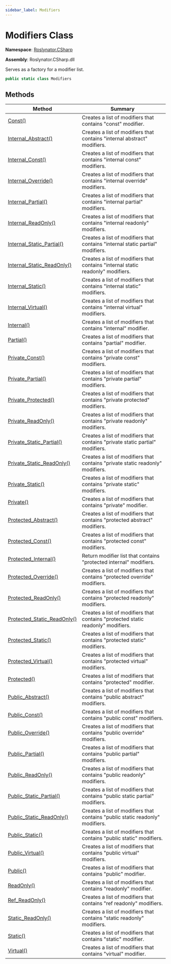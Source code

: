 ```yaml
---
sidebar_label: Modifiers
---
```


# Modifiers Class

**Namespace**: [Roslynator.CSharp](../index.md)

**Assembly**: Roslynator\.CSharp\.dll

  
Serves as a factory for a modifier list\.

```csharp
public static class Modifiers
```

## Methods

| Method | Summary |
| ------ | ------- |
| [Const()](Const/index.md) | Creates a list of modifiers that contains "const" modifier\. |
| [Internal_Abstract()](Internal_Abstract/index.md) | Creates a list of modifiers that contains "internal abstract" modifiers\. |
| [Internal_Const()](Internal_Const/index.md) | Creates a list of modifiers that contains "internal const" modifiers\. |
| [Internal_Override()](Internal_Override/index.md) | Creates a list of modifiers that contains "internal override" modifiers\. |
| [Internal_Partial()](Internal_Partial/index.md) | Creates a list of modifiers that contains "internal partial" modifiers\. |
| [Internal_ReadOnly()](Internal_ReadOnly/index.md) | Creates a list of modifiers that contains "internal readonly" modifiers\. |
| [Internal_Static_Partial()](Internal_Static_Partial/index.md) | Creates a list of modifiers that contains "internal static partial" modifiers\. |
| [Internal_Static_ReadOnly()](Internal_Static_ReadOnly/index.md) | Creates a list of modifiers that contains "internal static readonly" modifiers\. |
| [Internal_Static()](Internal_Static/index.md) | Creates a list of modifiers that contains "internal static" modifiers\. |
| [Internal_Virtual()](Internal_Virtual/index.md) | Creates a list of modifiers that contains "internal virtual" modifiers\. |
| [Internal()](Internal/index.md) | Creates a list of modifiers that contains "internal" modifier\. |
| [Partial()](Partial/index.md) | Creates a list of modifiers that contains "partial" modifier\. |
| [Private_Const()](Private_Const/index.md) | Creates a list of modifiers that contains "private const" modifiers\. |
| [Private_Partial()](Private_Partial/index.md) | Creates a list of modifiers that contains "private partial" modifiers\. |
| [Private_Protected()](Private_Protected/index.md) | Creates a list of modifiers that contains "private protected" modifiers\. |
| [Private_ReadOnly()](Private_ReadOnly/index.md) | Creates a list of modifiers that contains "private readonly" modifiers\. |
| [Private_Static_Partial()](Private_Static_Partial/index.md) | Creates a list of modifiers that contains "private static partial" modifiers\. |
| [Private_Static_ReadOnly()](Private_Static_ReadOnly/index.md) | Creates a list of modifiers that contains "private static readonly" modifiers\. |
| [Private_Static()](Private_Static/index.md) | Creates a list of modifiers that contains "private static" modifiers\. |
| [Private()](Private/index.md) | Creates a list of modifiers that contains "private" modifier\. |
| [Protected_Abstract()](Protected_Abstract/index.md) | Creates a list of modifiers that contains "protected abstract" modifiers\. |
| [Protected_Const()](Protected_Const/index.md) | Creates a list of modifiers that contains "protected const" modifiers\. |
| [Protected_Internal()](Protected_Internal/index.md) | Return modifier list that contains "protected internal" modifiers\. |
| [Protected_Override()](Protected_Override/index.md) | Creates a list of modifiers that contains "protected override" modifiers\. |
| [Protected_ReadOnly()](Protected_ReadOnly/index.md) | Creates a list of modifiers that contains "protected readonly" modifiers\. |
| [Protected_Static_ReadOnly()](Protected_Static_ReadOnly/index.md) | Creates a list of modifiers that contains "protected static readonly" modifiers\. |
| [Protected_Static()](Protected_Static/index.md) | Creates a list of modifiers that contains "protected static" modifiers\. |
| [Protected_Virtual()](Protected_Virtual/index.md) | Creates a list of modifiers that contains "protected virtual" modifiers\. |
| [Protected()](Protected/index.md) | Creates a list of modifiers that contains "protected" modifier\. |
| [Public_Abstract()](Public_Abstract/index.md) | Creates a list of modifiers that contains "public abstract" modifiers\. |
| [Public_Const()](Public_Const/index.md) | Creates a list of modifiers that contains "public const" modifiers\. |
| [Public_Override()](Public_Override/index.md) | Creates a list of modifiers that contains "public override" modifiers\. |
| [Public_Partial()](Public_Partial/index.md) | Creates a list of modifiers that contains "public partial" modifiers\. |
| [Public_ReadOnly()](Public_ReadOnly/index.md) | Creates a list of modifiers that contains "public readonly" modifiers\. |
| [Public_Static_Partial()](Public_Static_Partial/index.md) | Creates a list of modifiers that contains "public static partial" modifiers\. |
| [Public_Static_ReadOnly()](Public_Static_ReadOnly/index.md) | Creates a list of modifiers that contains "public static readonly" modifiers\. |
| [Public_Static()](Public_Static/index.md) | Creates a list of modifiers that contains "public static" modifiers\. |
| [Public_Virtual()](Public_Virtual/index.md) | Creates a list of modifiers that contains "public virtual" modifiers\. |
| [Public()](Public/index.md) | Creates a list of modifiers that contains "public" modifier\. |
| [ReadOnly()](ReadOnly/index.md) | Creates a list of modifiers that contains "readonly" modifier\. |
| [Ref_ReadOnly()](Ref_ReadOnly/index.md) | Creates a list of modifiers that contains "ref readonly" modifiers\. |
| [Static_ReadOnly()](Static_ReadOnly/index.md) | Creates a list of modifiers that contains "static readonly" modifiers\. |
| [Static()](Static/index.md) | Creates a list of modifiers that contains "static" modifier\. |
| [Virtual()](Virtual/index.md) | Creates a list of modifiers that contains "virtual" modifier\. |

